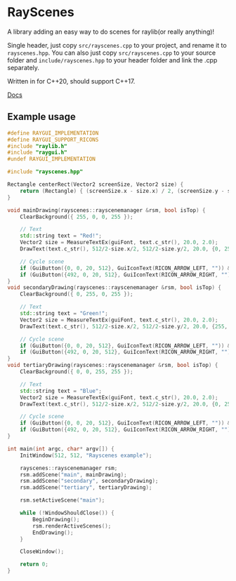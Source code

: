 # RayScenes

A library adding an easy way to do scenes for raylib(or really anything)!

Single header, just copy `src/rayscenes.cpp` to your project, and rename it to `rayscenes.hpp`.
You can also just copy `src/rayscenes.cpp` to your source folder and `include/rayscenes.hpp` to your header folder and link the .cpp separately.

Written in for C++20, should support C++17.

[Docs](http://rayscenes.vortetty.tk/doxygen/html/)

## Example usage

```cpp
#define RAYGUI_IMPLEMENTATION
#define RAYGUI_SUPPORT_RICONS
#include "raylib.h"
#include "raygui.h"
#undef RAYGUI_IMPLEMENTATION

#include "rayscenes.hpp"

Rectangle centerRect(Vector2 screenSize, Vector2 size) {
    return (Rectangle) { (screenSize.x - size.x) / 2, (screenSize.y - size.y) / 2, size.x, size.y };
}

void mainDrawing(rayscenes::rayscenemanager &rsm, bool isTop) {
    ClearBackground({ 255, 0, 0, 255 });

    // Text
    std::string text = "Red!";
    Vector2 size = MeasureTextEx(guiFont, text.c_str(), 20.0, 2.0);
    DrawText(text.c_str(), 512/2-size.x/2, 512/2-size.y/2, 20.0, {0, 255, 0, 255});

    // Cycle scene
    if (GuiButton({0, 0, 20, 512}, GuiIconText(RICON_ARROW_LEFT, "")) && isTop) rsm.setActiveScene("tertiary");
    if (GuiButton({492, 0, 20, 512}, GuiIconText(RICON_ARROW_RIGHT, "")) && isTop) rsm.setActiveScene("secondary");
}
void secondaryDrawing(rayscenes::rayscenemanager &rsm, bool isTop) {
    ClearBackground({ 0, 255, 0, 255 });

    // Text
    std::string text = "Green!";
    Vector2 size = MeasureTextEx(guiFont, text.c_str(), 20.0, 2.0);
    DrawText(text.c_str(), 512/2-size.x/2, 512/2-size.y/2, 20.0, {255, 0, 0, 255});

    // Cycle scene
    if (GuiButton({0, 0, 20, 512}, GuiIconText(RICON_ARROW_LEFT, "")) && isTop) rsm.setActiveScene("main");
    if (GuiButton({492, 0, 20, 512}, GuiIconText(RICON_ARROW_RIGHT, "")) && isTop) rsm.setActiveScene("tertiary");
}
void tertiaryDrawing(rayscenes::rayscenemanager &rsm, bool isTop) {
    ClearBackground({ 0, 0, 255, 255 });

    // Text
    std::string text = "Blue";
    Vector2 size = MeasureTextEx(guiFont, text.c_str(), 20.0, 2.0);
    DrawText(text.c_str(), 512/2-size.x/2, 512/2-size.y/2, 20.0, {0, 255, 0, 255});

    // Cycle scene
    if (GuiButton({0, 0, 20, 512}, GuiIconText(RICON_ARROW_LEFT, "")) && isTop) rsm.setActiveScene("secondary");
    if (GuiButton({492, 0, 20, 512}, GuiIconText(RICON_ARROW_RIGHT, "")) && isTop) rsm.setActiveScene("main");
}

int main(int argc, char* argv[]) {
    InitWindow(512, 512, "Rayscenes example");

    rayscenes::rayscenemanager rsm;
    rsm.addScene("main", mainDrawing);
    rsm.addScene("secondary", secondaryDrawing);
    rsm.addScene("tertiary", tertiaryDrawing);

    rsm.setActiveScene("main");

    while (!WindowShouldClose()) {
        BeginDrawing();
        rsm.renderActiveScenes();
        EndDrawing();
    }

    CloseWindow();

    return 0;
}
```
